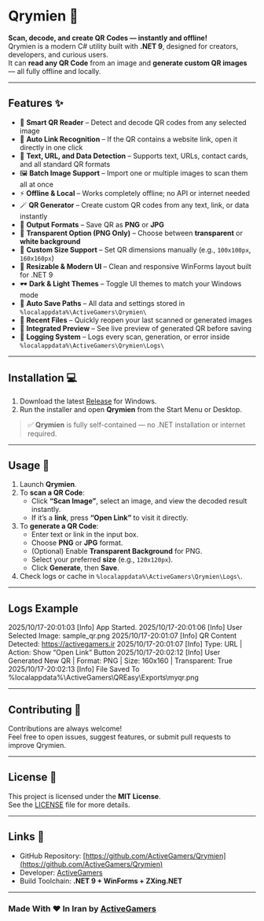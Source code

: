 # Qrymien 🧩

**Scan, decode, and create QR Codes — instantly and offline!**  
Qrymien is a modern C# utility built with **.NET 9**, designed for creators, developers, and curious users.  
It can **read any QR Code** from an image and **generate custom QR images** — all fully offline and locally.

---

## Features ✨

- 🧠 **Smart QR Reader** – Detect and decode QR codes from any selected image  
- 🔗 **Auto Link Recognition** – If the QR contains a website link, open it directly in one click  
- 📜 **Text, URL, and Data Detection** – Supports text, URLs, contact cards, and all standard QR formats  
- 🖼️ **Batch Image Support** – Import one or multiple images to scan them all at once  
- ⚡ **Offline & Local** – Works completely offline; no API or internet needed  
- 🪄 **QR Generator** – Create custom QR codes from any text, link, or data instantly  
- 🎨 **Output Formats** – Save QR as **PNG** or **JPG**  
- 🧷 **Transparent Option (PNG Only)** – Choose between **transparent** or **white background**  
- 📏 **Custom Size Support** – Set QR dimensions manually (e.g., `100x100px`, `160x160px`)  
- 🧱 **Resizable & Modern UI** – Clean and responsive WinForms layout built for .NET 9  
- 🕶️ **Dark & Light Themes** – Toggle UI themes to match your Windows mode  
- 💾 **Auto Save Paths** – All data and settings stored in `%localappdata%\ActiveGamers\Qrymien\`  
- 🧭 **Recent Files** – Quickly reopen your last scanned or generated images  
- 🧩 **Integrated Preview** – See live preview of generated QR before saving  
- 🧰 **Logging System** – Logs every scan, generation, or error inside `%localappdata%\ActiveGamers\Qrymien\Logs\`

---

## Installation 💻

1. Download the latest [Release](https://github.com/ActiveGamers/Qrymien/releases) for Windows.  
2. Run the installer and open **Qrymien** from the Start Menu or Desktop.

> ✅ **Qrymien** is fully self-contained — no .NET installation or internet required.

---

## Usage 🧰

1. Launch **Qrymien**.
2. To **scan a QR Code**:
   - Click **“Scan Image”**, select an image, and view the decoded result instantly.
   - If it’s a **link**, press **“Open Link”** to visit it directly.
3. To **generate a QR Code**:
   - Enter text or link in the input box.
   - Choose **PNG** or **JPG** format.
   - (Optional) Enable **Transparent Background** for PNG.
   - Select your preferred **size** (e.g., `120x120px`).
   - Click **Generate**, then **Save**.
4. Check logs or cache in `%localappdata%\ActiveGamers\Qrymien\Logs\`.

---

## Logs Example

2025/10/17-20:01:03 [Info] App Started.
2025/10/17-20:01:06 [Info] User Selected Image: sample_qr.png
2025/10/17-20:01:07 [Info] QR Content Detected: https://activegamers.ir
2025/10/17-20:01:07 [Info] Type: URL | Action: Show “Open Link” Button
2025/10/17-20:02:12 [Info] User Generated New QR | Format: PNG | Size: 160x160 | Transparent: True
2025/10/17-20:02:13 [Info] File Saved To %localappdata%\ActiveGamers\QREasy\Exports\myqr.png

---

## Contributing 🤝

Contributions are always welcome!  
Feel free to open issues, suggest features, or submit pull requests to improve Qrymien.

---

## License 📝

This project is licensed under the **MIT License**.  
See the [LICENSE](LICENSE) file for more details.

---

## Links 🔗

- GitHub Repository: [https://github.com/ActiveGamers/Qrymien](https://github.com/ActiveGamers/Qrymien)  
- Developer: [ActiveGamers](https://github.com/ActiveGamers)  
- Build Toolchain: **.NET 9 + WinForms + ZXing.NET**

---

### Made With ♥ In Iran by [ActiveGamers](https://github.com/ActiveGamers)
